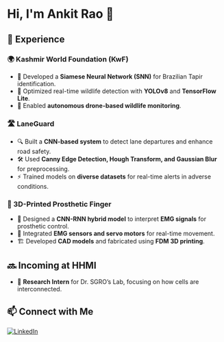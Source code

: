 # Hi, I'm Ankit Rao 👋

## 🚀 Experience

### 🌍 Kashmir World Foundation (KwF)
- 🧠 Developed a **Siamese Neural Network (SNN)** for Brazilian Tapir identification.
- 🎯 Optimized real-time wildlife detection with **YOLOv8** and **TensorFlow Lite**.
- 🚁 Enabled **autonomous drone-based wildlife monitoring**.

### 🛣️ LaneGuard
- 🔍 Built a **CNN-based system** to detect lane departures and enhance road safety.
- 🛠️ Used **Canny Edge Detection, Hough Transform, and Gaussian Blur** for preprocessing.
- ⚡ Trained models on **diverse datasets** for real-time alerts in adverse conditions.

### 🦾 3D-Printed Prosthetic Finger
- 🤖 Designed a **CNN-RNN hybrid model** to interpret **EMG signals** for prosthetic control.
- 🔌 Integrated **EMG sensors and servo motors** for real-time movement.
- 🏗️ Developed **CAD models** and fabricated using **FDM 3D printing**.

## 🔜 Incoming at HHMI
- 🧬 **Research Intern** for Dr. SGRO’s Lab, focusing on how cells are interconnected.

## 📫 Connect with Me
[![LinkedIn](https://img.shields.io/badge/LinkedIn-Profile-blue?logo=linkedin)](https://www.linkedin.com/in/ankit-rao-781a0b290/)
